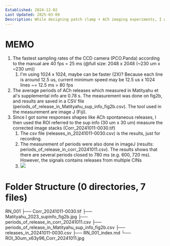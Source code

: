 ```yaml
---
Established: 2024-12-02
Last Updated: 2025-03-09
Description: While designing patch clamp + ACh imaging experiments, I was wondering if current sampling rates (20 Hz, 50 ms) can actually record a single release event. Therefore I did some short survey and analysis
---
```

# MEMO
1. The fastest sampling rates of the CCD camera (PCO.Panda) according to the manual are 40 fps = 25 ms (@full size: 2048 x 2048 (~230 um x ~230 um))
	1. I'm using 1024 x 1024, maybe can be faster (2X)? Because each line is around 12.5 us, current minimum speed may be 12.5 us x 1024 lines ~= 12.5 ms = 80 fps
2. The average periods of ACh releases which measured in Matityahu et al's supplemental info are 0.78 s. The measurement was done on fig2b, and results are saved in a CSV file (periods_of_release_in_Matityahu_sup_info_fig2b.csv). The tool used in the measurement are image J (Fiji).
3. Since I got some responses shapes like ACh spontaneous releases, I then used the ROI referred to the sup info (30 um x 30 um) measure the corrected image stacks (Corr_20241011-0030.tif)
	1. The csv file (releases_in_20241011-0030.csv) is the results, just for recording.
	2. The measurement of periods were also done in imageJ (results: periods_of_release_in_corr_20241011.csv). The results shows that there are several periods closed to 780 ms (e.g. 600, 720 ms). However, the signals contains releases from multiple CINs
	3. ![](<ROI_30um_x63y96_Corr_20241011.jpg>)

# Folder Structure (0 directories, 7 files)
RN_001
├── Corr_20241011-0030.tif
├── Matityahu_2023_supinfo_fig2b.jpg
├── periods_of_release_in_corr_20241011.csv
├── periods_of_release_in_Matityahu_sup_info_fig2b.csv
├── releases_in_20241011-0030.csv
├── RN_001_index.md
└── ROI_30um_x63y96_Corr_20241011.jpg

